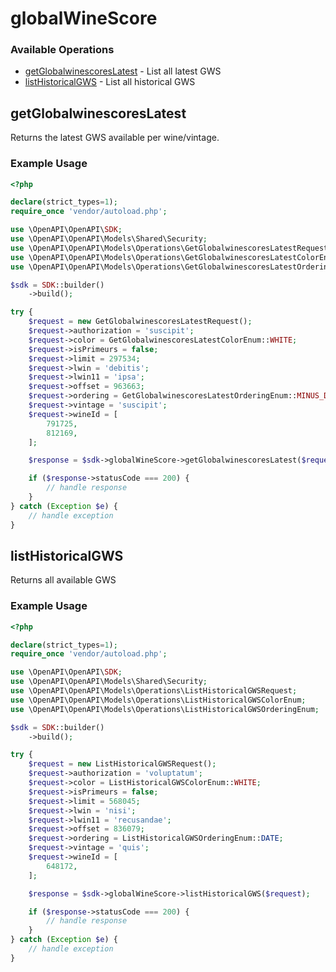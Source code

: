# globalWineScore

### Available Operations

* [getGlobalwinescoresLatest](#getglobalwinescoreslatest) - List all latest GWS
* [listHistoricalGWS](#listhistoricalgws) - List all historical GWS

## getGlobalwinescoresLatest

Returns the latest GWS available per wine/vintage.

### Example Usage

```php
<?php

declare(strict_types=1);
require_once 'vendor/autoload.php';

use \OpenAPI\OpenAPI\SDK;
use \OpenAPI\OpenAPI\Models\Shared\Security;
use \OpenAPI\OpenAPI\Models\Operations\GetGlobalwinescoresLatestRequest;
use \OpenAPI\OpenAPI\Models\Operations\GetGlobalwinescoresLatestColorEnum;
use \OpenAPI\OpenAPI\Models\Operations\GetGlobalwinescoresLatestOrderingEnum;

$sdk = SDK::builder()
    ->build();

try {
    $request = new GetGlobalwinescoresLatestRequest();
    $request->authorization = 'suscipit';
    $request->color = GetGlobalwinescoresLatestColorEnum::WHITE;
    $request->isPrimeurs = false;
    $request->limit = 297534;
    $request->lwin = 'debitis';
    $request->lwin11 = 'ipsa';
    $request->offset = 963663;
    $request->ordering = GetGlobalwinescoresLatestOrderingEnum::MINUS_DATE;
    $request->vintage = 'suscipit';
    $request->wineId = [
        791725,
        812169,
    ];

    $response = $sdk->globalWineScore->getGlobalwinescoresLatest($request);

    if ($response->statusCode === 200) {
        // handle response
    }
} catch (Exception $e) {
    // handle exception
}
```

## listHistoricalGWS

Returns all available GWS

### Example Usage

```php
<?php

declare(strict_types=1);
require_once 'vendor/autoload.php';

use \OpenAPI\OpenAPI\SDK;
use \OpenAPI\OpenAPI\Models\Shared\Security;
use \OpenAPI\OpenAPI\Models\Operations\ListHistoricalGWSRequest;
use \OpenAPI\OpenAPI\Models\Operations\ListHistoricalGWSColorEnum;
use \OpenAPI\OpenAPI\Models\Operations\ListHistoricalGWSOrderingEnum;

$sdk = SDK::builder()
    ->build();

try {
    $request = new ListHistoricalGWSRequest();
    $request->authorization = 'voluptatum';
    $request->color = ListHistoricalGWSColorEnum::WHITE;
    $request->isPrimeurs = false;
    $request->limit = 568045;
    $request->lwin = 'nisi';
    $request->lwin11 = 'recusandae';
    $request->offset = 836079;
    $request->ordering = ListHistoricalGWSOrderingEnum::DATE;
    $request->vintage = 'quis';
    $request->wineId = [
        648172,
    ];

    $response = $sdk->globalWineScore->listHistoricalGWS($request);

    if ($response->statusCode === 200) {
        // handle response
    }
} catch (Exception $e) {
    // handle exception
}
```
